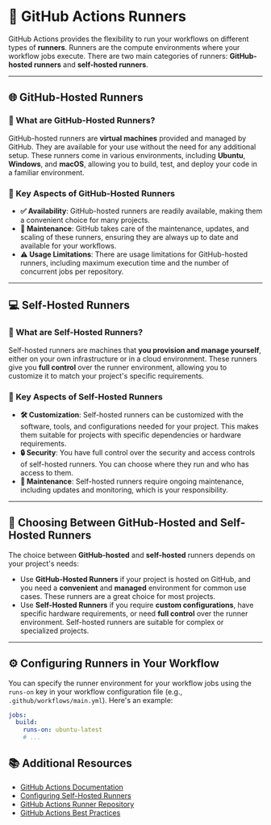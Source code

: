 # 🚀 GitHub Actions Runners

GitHub Actions provides the flexibility to run your workflows on different types of **runners**. Runners are the compute environments where your workflow jobs execute. There are two main categories of runners: **GitHub-hosted runners** and **self-hosted runners**.

---

## 🌐 GitHub-Hosted Runners

### 🤔 What are GitHub-Hosted Runners?

GitHub-hosted runners are **virtual machines** provided and managed by GitHub. They are available for your use without the need for any additional setup. These runners come in various environments, including **Ubuntu**, **Windows**, and **macOS**, allowing you to build, test, and deploy your code in a familiar environment.

### 🔑 Key Aspects of GitHub-Hosted Runners

- **✅ Availability**: GitHub-hosted runners are readily available, making them a convenient choice for many projects.
- **🔧 Maintenance**: GitHub takes care of the maintenance, updates, and scaling of these runners, ensuring they are always up to date and available for your workflows.
- **⚠️ Usage Limitations**: There are usage limitations for GitHub-hosted runners, including maximum execution time and the number of concurrent jobs per repository.

---

## 💻 Self-Hosted Runners

### 🤔 What are Self-Hosted Runners?

Self-hosted runners are machines that **you provision and manage yourself**, either on your own infrastructure or in a cloud environment. These runners give you **full control** over the runner environment, allowing you to customize it to match your project's specific requirements.

### 🔑 Key Aspects of Self-Hosted Runners

- **🛠️ Customization**: Self-hosted runners can be customized with the software, tools, and configurations needed for your project. This makes them suitable for projects with specific dependencies or hardware requirements.
- **🔒 Security**: You have full control over the security and access controls of self-hosted runners. You can choose where they run and who has access to them.
- **🔧 Maintenance**: Self-hosted runners require ongoing maintenance, including updates and monitoring, which is your responsibility.

---

## 🤔 Choosing Between GitHub-Hosted and Self-Hosted Runners

The choice between **GitHub-hosted** and **self-hosted** runners depends on your project's needs:

- Use **GitHub-Hosted Runners** if your project is hosted on GitHub, and you need a **convenient** and **managed** environment for common use cases. These runners are a great choice for most projects.
- Use **Self-Hosted Runners** if you require **custom configurations**, have specific hardware requirements, or need **full control** over the runner environment. Self-hosted runners are suitable for complex or specialized projects.

---

## ⚙️ Configuring Runners in Your Workflow

You can specify the runner environment for your workflow jobs using the `runs-on` key in your workflow configuration file (e.g., `.github/workflows/main.yml`). Here's an example:

```yaml
jobs:
  build:
    runs-on: ubuntu-latest
    # ...
```

## 📚 Additional Resources

- [GitHub Actions Documentation](https://docs.github.com/en/actions)
- [Configuring Self-Hosted Runners](https://docs.github.com/en/actions/hosting-your-own-runners)
- [GitHub Actions Runner Repository](https://github.com/actions/runner)
- [GitHub Actions Best Practices](https://docs.github.com/en/actions/learn-github-actions/security-hardening-for-github-actions)
